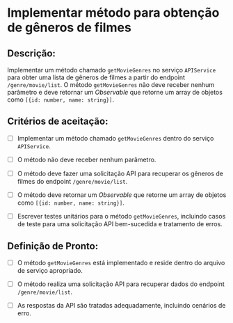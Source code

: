 # Implementar método para obtenção de gêneros de filmes

## Descrição:

Implementar um método chamado `getMovieGenres` no serviço `APIService` para obter uma lista de gêneros de filmes a partir do endpoint `/genre/movie/list`. O método `getMovieGenres` não deve receber nenhum parâmetro e deve retornar um _Observable_ que retorne um array de objetos como `[{id: number, name: string}]`.

## Critérios de aceitação:

- [ ] Implementar um método chamado `getMovieGenres` dentro do serviço `APIService`.

- [ ] O método não deve receber nenhum parâmetro.

- [ ] O método deve fazer uma solicitação API para recuperar os gêneros de filmes do endpoint `/genre/movie/list`.

- [ ] O método deve retornar um _Observable_ que retorne um array de objetos como `[{id: number, name: string}]`.

- [ ] Escrever testes unitários para o método `getMovieGenres`, incluindo casos de teste para uma solicitação API bem-sucedida e tratamento de erros.

## Definição de Pronto:

- [ ] O método `getMovieGenres` está implementado e reside dentro do arquivo de serviço apropriado.

- [ ] O método realiza uma solicitação API para recuperar dados do endpoint `/genre/movie/list`.

- [ ] As respostas da API são tratadas adequadamente, incluindo cenários de erro.
